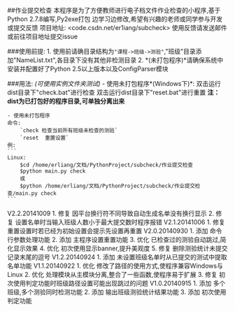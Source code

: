 ##作业提交检查
	本程序是为了方便教师进行电子档文件作业检查的小程序,基于Python 2.7.8编写,Py2exe打包
	边学习边修改,希望有兴趣的老师或同学参与开发或提交反馈
	项目地址:	<code.csdn.net/er1iang/subcheck>
	使用反馈请发送邮件或前往项目地址提交issue

###使用前提:
	1. 使用前请确目录结构为`"课程->班级->测验"`,"班级"目录添加"NameList.txt",各目录下没有其他非检测目录
	2. *(未打包程序)*请确保系统中安装并配置好了Python 2.5以上版本以及ConfigParser模块

###用法:   *(可使用实例文件夹测试)*
	- 使用未打包程序*(Windows下)*:
		双击运行dist目录下"check.bat"进行检查
		双击运行dist目录下"reset.bat"进行重置
	**注：dist为已打包好的程序目录,可单独分离出来**

	- 使用未打包程序
	命令:
		`check 检查当前所有班级未检查的测验`
		`reset  重置设置`
	例:
	```
	Linux:
		$cd /home/erliang/文档/PythonProject/subcheck/作业提交检查
		$python main.py check
		或
		$python /home/erliang/文档/PythonProject/subcheck/作业提交检查/main.py check
	```


V2.2.20141009
	1. 修复 因平台换行符不同导致自动生成名单没有换行显示
	2. 修复 设置名单时当输入班级人数小于最大提交数时程序报错
V2.1.20141006
	1. 修复 重置设置时若已经为初始设置会提示先设置再重置
V2.0.20140930
	1. 添加 命令行参数处理功能
	2. 添加 主程序设置重置功能
	3. 优化 已检查过的测验自动跳过,简化显示效果
	4. 优化 初次使用显示banner,提升美观度
	5. 修复 删除测验统计未提交记录末尾的逗号
V1.2.20140924
	1. 添加 未设置班级名单时从已提交的测试中提取名单功能
V1.1.20140922
	1. 优化 修改了路径的使用方式,使程序兼容Windows与Linux
	2. 优化 处理模块从主模块分离,整合了一些函数,使程序易于扩展
	3. 修复 初次使用判定功能时班级路径设置可能出现跳过的问题
V1.0.20140915
	1. 添加 多个班级,多个测验同时检测功能
	2. 添加 输出班级测验统计结果功能
	3. 添加 初次使用判定功能
